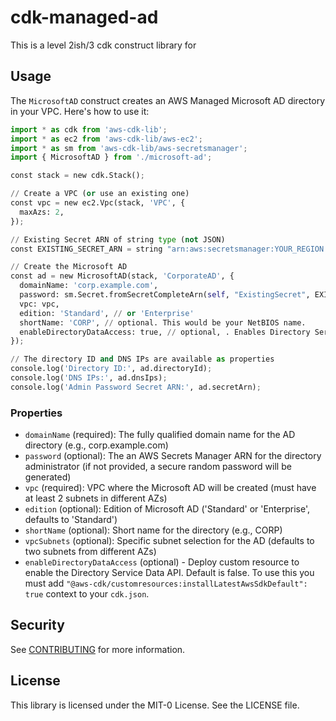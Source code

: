 # cdk-managed-ad

This is a level 2ish/3 cdk construct library for

## Usage

The `MicrosoftAD` construct creates an AWS Managed Microsoft AD directory in your VPC. Here's how to use it:

```python
import * as cdk from 'aws-cdk-lib';
import * as ec2 from 'aws-cdk-lib/aws-ec2';
import * as sm from 'aws-cdk-lib/aws-secretsmanager';
import { MicrosoftAD } from './microsoft-ad';

const stack = new cdk.Stack();

// Create a VPC (or use an existing one)
const vpc = new ec2.Vpc(stack, 'VPC', {
  maxAzs: 2,
});

// Existing Secret ARN of string type (not JSON)
const EXISTING_SECRET_ARN = string "arn:aws:secretsmanager:YOUR_REGION:YOUR_ACCOUNT_ID:secret:YOUR_EXISTING_SECRET_ARN"

// Create the Microsoft AD
const ad = new MicrosoftAD(stack, 'CorporateAD', {
  domainName: 'corp.example.com',
  password: sm.Secret.fromSecretCompleteArn(self, "ExistingSecret", EXISTING_SECRET_ARN)
  vpc: vpc,
  edition: 'Standard', // or 'Enterprise'
  shortName: 'CORP', // optional. This would be your NetBIOS name.
  enableDirectoryDataAccess: true, // optional, . Enables Directory Service Data Access
});

// The directory ID and DNS IPs are available as properties
console.log('Directory ID:', ad.directoryId);
console.log('DNS IPs:', ad.dnsIps);
console.log('Admin Password Secret ARN:', ad.secretArn);
```

### Properties

* `domainName` (required): The fully qualified domain name for the AD directory (e.g., corp.example.com)
* `password` (optional): The an AWS Secrets Manager ARN for the directory administrator (if not provided, a secure random password will be generated)
* `vpc` (required): VPC where the Microsoft AD will be created (must have at least 2 subnets in different AZs)
* `edition` (optional): Edition of Microsoft AD ('Standard' or 'Enterprise', defaults to 'Standard')
* `shortName` (optional): Short name for the directory (e.g., CORP)
* `vpcSubnets` (optional): Specific subnet selection for the AD (defaults to two subnets from different AZs)
* `enableDirectoryDataAccess` (optional) - Deploy custom resource to enable the Directory Service Data API. Default is false. To use this you must add `"@aws-cdk/customresources:installLatestAwsSdkDefault": true` context to your `cdk.json`.

## Security

See [CONTRIBUTING](CONTRIBUTING.md#security-issue-notifications) for more information.

## License

This library is licensed under the MIT-0 License. See the LICENSE file.
